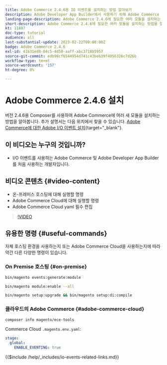 ```yaml
---
title: Adobe Commerce 2.4.6용 IO 이벤트를 설치하는 방법 알아보기
description: Adobe Developer App Builder에서 사용하기 위해 Adobe Commerce 2.4.6에서 IO 이벤트에 필요한 모듈을 설치하는 방법을 알아봅니다
landing-page-description: Adobe Commerce 2.4.6에 필요한 여러 모듈을 설치하는 방법을 알아봅니다.
short-description: Adobe Commerce 2.4.6에 필요한 여러 모듈을 설치하는 방법을 알아봅니다.
kt: 11887
doc-type: tutorial
audience: all
last-substantial-update: 2023-02-22T00:00:00Z
badge: Adobe Commerce 2.4.6
exl-id: 41b31ed8-04c5-4d50-aaff-abc3718b5957
source-git-commit: edb98cf6544954d741c43beb39f4056326c7d26b
workflow-type: tm+mt
source-wordcount: '157'
ht-degree: 0%

---
```


# Adobe Commerce 2.4.6 설치

버전 2.4.6용 Composer를 사용하여 Adobe Commerce에 여러 새 모듈을 설치하는 방법을 알아봅니다. 추가 설명서는 다음 위치에서 찾을 수 있습니다. [Adobe Commerce에 대한 Adobe I/O 이벤트 설치](https://developer.adobe.com/commerce/events/get-started/installation/){target="_blank"}.

## 이 비디오는 누구의 것입니까?

* I/O 이벤트를 사용하는 Adobe Commerce 및 Adobe Developer App Builder를 처음 사용하는 개발자입니다.

## 비디오 콘텐츠 {#video-content}

* 온-프레미스 호스팅에 대해 실행할 명령
* Adobe Commerce Cloud에 대해 실행할 명령
* Adobe Commerce Cloud yaml 필수 편집

>[!VIDEO](https://video.tv.adobe.com/v/3415795?quality=12&learn=on)

## 유용한 명령 {#useful-commands}

자체 호스팅 환경을 사용하는지 또는 Adobe Commerce Cloud을 사용하는지에 따라 약간 다른 다양한 명령이 있습니다.

### On Premise 호스팅 {#on-premise}

```bash
bin/magento events:generate:module

bin/magento module:enable --all

bin/magento setup:upgrade && bin/magento setup:di:compile
```

### 클라우드의 Adobe Commerce {#adobe-commerce-cloud}

```bash
composer info magento/ece-tools
```

Commerce Cloud `.magento.env.yaml`:

```yaml
stage:
  global:
    ENABLE_EVENTING: true
```

{{$include /help/_includes/io-events-related-links.md}}
